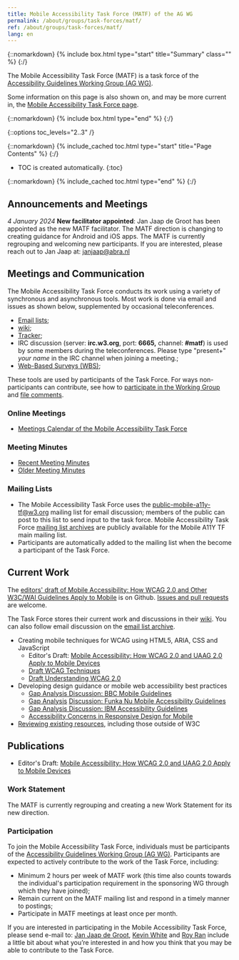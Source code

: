 ```yaml
---
title: Mobile Accessibility Task Force (MATF) of the AG WG
permalink: /about/groups/task-forces/matf/
ref: /about/groups/task-forces/matf/
lang: en
---
```


{::nomarkdown}
{% include box.html type="start" title="Summary" class="" %}
{:/}

The Mobile Accessibility Task Force (MATF) is a task force of the [Accessibility Guidelines Working Group (AG WG)](/about/groups/agwg/).

Some information on this page is also shown on, and may be more current in, the [Mobile Accessibility Task Force page](https://www.w3.org/groups/tf/mobile-a11y-tf/).

{::nomarkdown}
{% include box.html type="end" %}
{:/}

{::options toc_levels="2..3" /}

{::nomarkdown}
{% include_cached toc.html type="start" title="Page Contents" %}
{:/}

-   TOC is created automatically.
{:toc}

{::nomarkdown}
{% include_cached toc.html type="end" %}
{:/}

## Announcements and Meetings

_4 January 2024_ **New facilitator appointed**: Jan Jaap de Groot has been appointed as the new MATF facilitator. The MATF direction is changing to creating guidance for Android and iOS apps. The MATF is currently regrouping and welcoming new participants. If you are interested, please reach out to Jan Jaap at: [janjaap@abra.nl](mailto:janjaap@abra.nl)

## Meetings and Communication

The Mobile Accessibility Task Force conducts its work using a variety of synchronous and asynchronous tools. Most work is done via email and issues as shown below, supplemented by occasional teleconferences.

- [Email lists](#mailing-lists);
- [wiki](https://www.w3.org/WAI/GL/task-forces/matf/wiki);
- [Tracker](https://www.w3.org/WAI/GL/task-forces/matf/track/);
- IRC discussion (server: **irc.w3.org**, port: **6665,** channel: **#matf**) is used by some members during the teleconferences. Please type "present+" _your name_ in the IRC channel when joining a meeting.;
- [Web-Based Surveys (WBS)](https://www.w3.org/2002/09/wbs/66524/);

These tools are used by participants of the Task Force. For ways non-participants can contribute, see how to [participate in the Working Group](/about/groups/agwg/participate/) and [file comments](https://www.w3.org/WAI/GL/WCAG20/comments/).

### Online Meetings

- [Meetings Calendar of the Mobile Accessibility Task Force](https://www.w3.org/groups/tf/mobile-a11y-tf/calendar/)

### Meeting Minutes

- [Recent Meeting Minutes](https://www.w3.org/groups/tf/mobile-a11y-tf/calendar/?past=1&tf=0)
- [Older Meeting Minutes](https://www.w3.org/WAI/GL/task-forces/matf/minutes)

### Mailing Lists

- The Mobile Accessibility Task Force uses the public-mobile-a11y-tf@w3.org mailing list for email discussion; members of the public can post to this list to send input to the task force. Mobile Accessibility Task Force [mailing list archives](http://lists.w3.org/Archives/Public/public-mobile-a11y-tf/) are publicly available for the Mobile A11Y TF main mailing list.
- Participants are automatically added to the mailing list when the become a participant of the Task Force.

## Current Work

The [editors' draft of Mobile Accessibility: How WCAG 2.0 and Other W3C/WAI Guidelines Apply to Mobile](http://w3c.github.io/Mobile-A11y-TF-Note/) is on Github. [Issues and pull requests](https://github.com/w3c/Mobile-A11y-TF-Note) are welcome.

The Task Force stores their current work and discussions in their [wiki](https://www.w3.org/WAI/GL/mobile-a11y-tf/wiki/Main_Page). You can also follow email discussion on the [email list archive](http://lists.w3.org/Archives/Public/public-mobile-a11y-tf/).

- Creating mobile techniques for WCAG using HTML5, ARIA, CSS and JavaScript
    - Editor's Draft: [Mobile Accessibility: How WCAG 2.0 and UAAG 2.0 Apply to Mobile Devices](http://w3c.github.io/Mobile-A11y-TF-Note/)
    - [Draft WCAG Techniques](https://www.w3.org/WAI/GL/mobile-a11y-tf/wiki/Draft_WCAG_Techniques "Draft WCAG Techniques")
    - [Draft Understanding WCAG 2.0](https://www.w3.org/WAI/GL/mobile-a11y-tf/wiki/Draft_Understanding_WCAG_2.0 "Draft Understanding WCAG 2.0")
- Developing design guidance or mobile web accessibility best practices
    - [Gap Analysis Discussion: BBC Mobile Guidelines](https://www.w3.org/WAI/GL/mobile-a11y-tf/wiki/Discussion:_BBC_Mobile_Guidelines "Discussion: BBC Mobile Guidelines")
    - [Gap Analysis](https://www.w3.org/WAI/GL/mobile-a11y-tf/wiki/Discussion:_BBC_Mobile_Guidelines "Discussion: BBC Mobile Guidelines") [Discussion: Funka Nu Mobile Accessibility Guidelines](https://www.w3.org/WAI/GL/mobile-a11y-tf/wiki/Discussion:_Funka_Nu_Mobile_Accessibility_Guidelines "Discussion: Funka Nu Mobile Accessibility Guidelines")
    - [Gap Analysis Discussion: IBM Accessibility Guidelines](https://www.w3.org/WAI/GL/mobile-a11y-tf/wiki/Discussion:_IBM "Discussion: IBM")
    - [Accessibility Concerns in Responsive Design for Mobile](https://www.w3.org/WAI/GL/mobile-a11y-tf/wiki/Responsive_Design)
- [Reviewing existing resources](https://www.w3.org/WAI/GL/mobile-a11y-tf/wiki/Mobile_Resources), including those outside of W3C

## Publications

- Editor's Draft: [Mobile Accessibility: How WCAG 2.0 and UAAG 2.0 Apply to Mobile Devices](http://w3c.github.io/Mobile-A11y-TF-Note/)

### Work Statement

The MATF is currently regrouping and creating a new Work Statement for its new direction.

### Participation

To join the Mobile Accessibility Task Force, individuals must be participants of the [Accessibility Guidelines Working Group (AG WG)](/about/groups/agwg/). Participants are expected to actively contribute to the work of the Task Force, including:

- Minimum 2 hours per week of MATF work (this time also counts towards the individual's participation requirement in the sponsoring WG through which they have joined);
- Remain current on the MATF mailing list and respond in a timely manner to postings;
- Participate in MATF meetings at least once per month.

If you are interested in participating in the Mobile Accessibility Task Force, please send e-mail to: [Jan Jaap de Groot](mailto:janjaap@abra.nl), [Kevin White](mailto:kevin@w3.org) and [Roy Ran](mailto:ran@w3.org) include a little bit about what you’re interested in and how you think that you may be able to contribute to the Task Force.